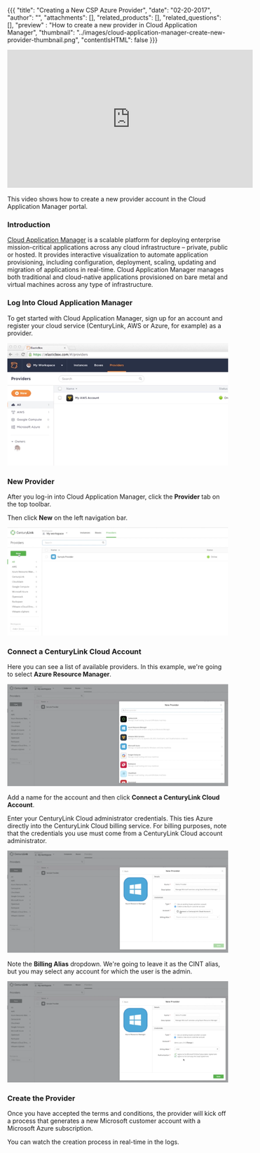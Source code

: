 {{{
  "title": "Creating a New CSP Azure Provider",
  "date": "02-20-2017",
  "author": "",
  "attachments": [],
  "related_products": [],
  "related_questions": [],
  "preview" : "How to create a new provider in Cloud Application Manager",
  "thumbnail": "../images/cloud-application-manager-create-new-provider-thumbnail.png",
  "contentIsHTML": false
}}}

<div class="no-pdf">
<iframe width="560" height="315" src="https://player.vimeo.com/video/204213296" frameborder="0" allowfullscreen></iframe>

This video shows how to create a new provider account in the Cloud Application Manager portal.
</div>

### Introduction

[Cloud Application Manager](https://www.ctl.io/cloud-application-manager) is a scalable platform for deploying enterprise mission-critical applications across any cloud infrastructure &ndash; private, public or hosted. It provides interactive visualization to automate application provisioning, including configuration, deployment, scaling, updating and migration of applications in real-time. Cloud Application Manager manages both traditional and cloud-native applications provisioned on bare metal and virtual machines across any type of infrastructure.

### Log Into Cloud Application Manager

To get started with Cloud Application Manager, sign up for an account and register your cloud service (CenturyLink, AWS or Azure, for example) as a provider.

![Cloud Application Manager Login](../images/cloud-application-manager-dashboard.png)

### New Provider

After you log-in into Cloud Application Manager, click the **Provider** tab on the top toolbar.

Then click **New** on the left navigation bar.

![Cloud Application Manager Create New Provider 1](../images/cloud-application-manager-create-new-provider-1.png)

### Connect a CenturyLink Cloud Account

Here you can see a list of available providers. In this example, we're going to select **Azure Resource Manager**.

![Cloud Application Manager Create New Provider 2](../images/cloud-application-manager-create-new-provider-2.png)

Add a name for the account and then click **Connect a CenturyLink Cloud Account**.

Enter your CenturyLink Cloud administrator credentials. This ties Azure directly into the CenturyLink Cloud billing service. For billing purposes, note that the credentials you use must come from a CenturyLink Cloud account administrator.

![Cloud Application Manager Create New Provider 3](../images/cloud-application-manager-create-new-provider-3.png)

Note the **Billing Alias** dropdown. We're going to leave it as the CINT alias, but you may select any account for which the user is the admin.

![Cloud Application Manager Create New Provider 4](../images/cloud-application-manager-create-new-provider-4.png)

### Create the Provider

Once you have accepted the terms and conditions, the provider will kick off a process that generates a new Microsoft customer account with a Microsoft Azure subscription.

You can watch the creation process in real-time in the logs.
